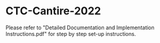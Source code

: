 # CTC-Cantire-2022

Please refer to "Detailed Documentation and Implementation Instructions.pdf" for step by step set-up instructions.
